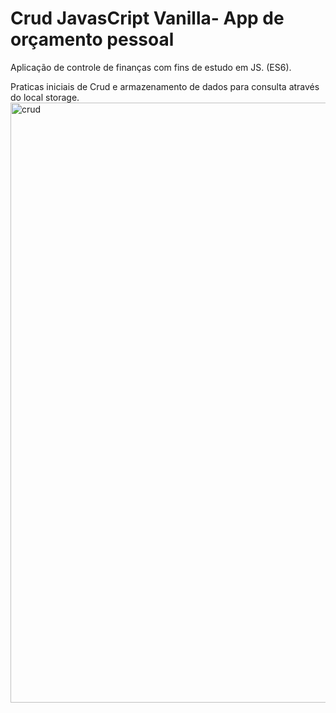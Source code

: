 # Crud JavasCript Vanilla- App de orçamento pessoal
Aplicação de controle de finanças com fins de estudo em JS. (ES6).

Praticas iniciais de Crud e armazenamento de dados para consulta através do local storage.
<img width="960" alt="crud" src="https://user-images.githubusercontent.com/67559431/169346097-aafdf4e9-b047-4400-b557-c2c626c35492.png">
